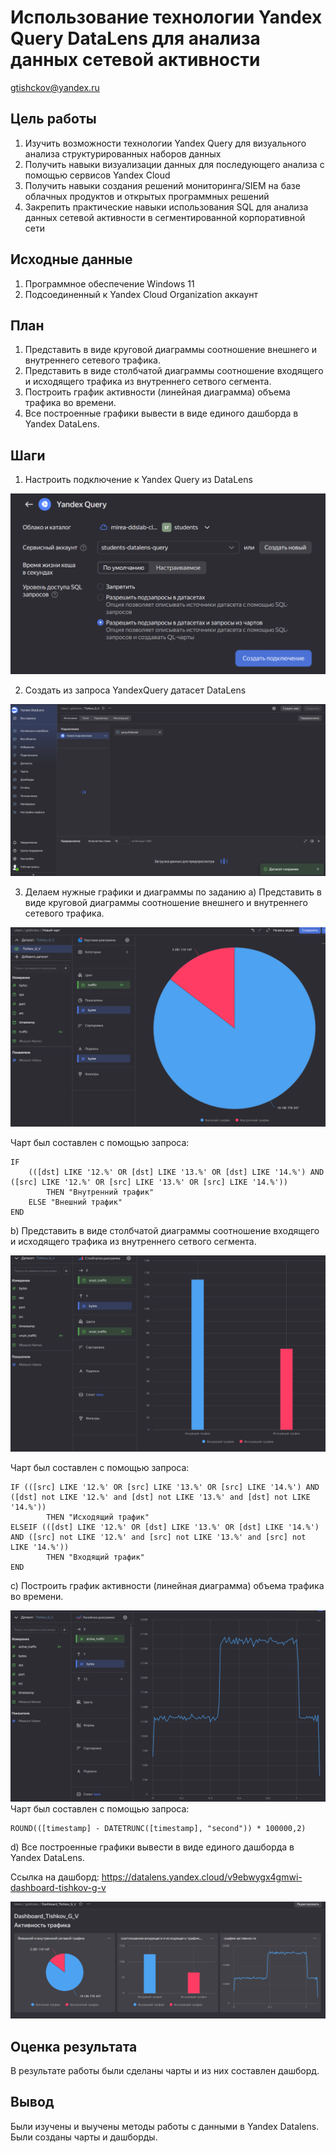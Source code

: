 # Использование технологии Yandex Query DataLens для анализа данных сетевой активности

gtishckov@yandex.ru

## Цель работы

1. Изучить возможности технологии Yandex Query для визуального анализа структурированных наборов данных
2. Получить навыки визуализации данных для последующего анализа с помощью сервисов Yandex Cloud
3. Получить навыки создания решений мониторинга/SIEM на базе облачных продуктов и открытых программных решений
4. Закрепить практические навыки использования SQL для анализа данных сетевой активности в сегментированной корпоративной сети

## Исходные данные

1. Программное обеспечение Windows 11
2. Подсоединенный к Yandex Cloud Organization аккаунт 

## План

1. Представить в виде круговой диаграммы соотношение внешнего и внутреннего сетевого трафика.
2. Представить в виде столбчатой диаграммы соотношение входящего и исходящего трафика из внутреннего сетвого сегмента.
3. Построить график активности (линейная диаграмма) объема трафика во времени.
4. Все построенные графики вывести в виде единого дашборда в Yandex DataLens.

## Шаги

1. Настроить подключение к Yandex Query из DataLens

![](img/1.png)

 2. Создать из запроса YandexQuery датасет DataLens
 
 ![](img/2.png)
 
3. Делаем нужные графики и диаграммы по заданию
a)  Представить в виде круговой диаграммы соотношение внешнего и внутреннего
 сетевого трафика.
 
![](img/3.png)

Чарт был составлен с помощью запроса:
```{r}
IF 
    (([dst] LIKE '12.%' OR [dst] LIKE '13.%' OR [dst] LIKE '14.%') AND ([src] LIKE '12.%' OR [src] LIKE '13.%' OR [src] LIKE '14.%')) 
        THEN "Внутренний трафик" 
    ELSE "Внешний трафик" 
END
```
b) Представить в виде столбчатой диаграммы соотношение входящего и
 исходящего трафика из внутреннего сетвого сегмента.
 
 ![](img/4.png)
 
 Чарт был составлен с помощью запроса:
```{r}
IF (([src] LIKE '12.%' OR [src] LIKE '13.%' OR [src] LIKE '14.%') AND ([dst] not LIKE '12.%' and [dst] not LIKE '13.%' and [dst] not LIKE '14.%'))
        THEN "Исходящий трафик"
ELSEIF (([dst] LIKE '12.%' OR [dst] LIKE '13.%' OR [dst] LIKE '14.%') AND ([src] not LIKE '12.%' and [src] not LIKE '13.%' and [src] not LIKE '14.%'))
        THEN "Входящий трафик"
END
```

 c) Построить график активности (линейная диаграмма) объема трафика во
 времени.
 
 ![](img/5.png)
 Чарт был составлен с помощью запроса:
```{r}
ROUND(([timestamp] - DATETRUNC([timestamp], "second")) * 100000,2)
```

d) Все построенные графики вывести в виде единого дашборда в Yandex DataLens.

Ссылка на дашборд: https://datalens.yandex.cloud/v9ebwygx4gmwi-dashboard-tishkov-g-v

![](img/6.png)

## Оценка результата

В результате работы были сделаны чарты и из них составлен дашборд.

## Вывод

Были изучены и выучены методы работы с данными в Yandex Datalens. Были созданы чарты и дашборды.